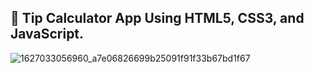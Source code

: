 ## 🧮 Tip Calculator App Using HTML5, CSS3, and JavaScript.

![1627033056960_a7e06826699b25091f91f33b67bd1f67](https://github.com/user-attachments/assets/4580d029-a547-452c-97be-c5db793b5cd9)
